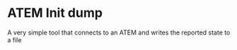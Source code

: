 # ATEM Init dump

A very simple tool that connects to an ATEM and writes the reported state to a file